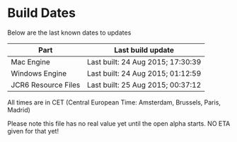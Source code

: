 # Build Dates

Below are the last known dates to updates

Part | Last build update
-----|-----
Mac Engine | Last built: 24 Aug 2015; 17:30:39
Windows Engine | Last built: 24 Aug 2015; 01:12:59
JCR6 Resource Files | Last built: 25 Aug 2015; 00:37:12
All times are in CET (Central European Time: Amsterdam, Brussels, Paris, Madrid)


Please note this file has no real value yet until the open alpha starts. NO ETA given for that yet!
